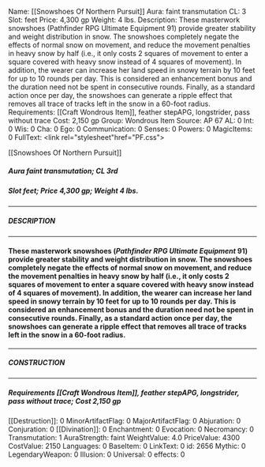 Name: [[Snowshoes Of Northern Pursuit]]
Aura: faint transmutation
CL: 3
Slot: feet
Price: 4,300 gp
Weight: 4 lbs.
Description: These masterwork snowshoes (Pathfinder RPG Ultimate Equipment 91) provide greater stability and weight distribution in snow. The snowshoes completely negate the effects of normal snow on movement, and reduce the movement penalties in heavy snow by half (i.e., it only costs 2 squares of movement to enter a square covered with heavy snow instead of 4 squares of movement). In addition, the wearer can increase her land speed in snowy terrain by 10 feet for up to 10 rounds per day. This is considered an enhancement bonus and the duration need not be spent in consecutive rounds. Finally, as a standard action once per day, the snowshoes can generate a ripple effect that removes all trace of tracks left in the snow in a 60-foot radius.
Requirements: [[Craft Wondrous Item]], feather stepAPG, longstrider, pass without trace
Cost: 2,150 gp
Group: Wondrous Item
Source: AP 67
AL: 0
Int: 0
Wis: 0
Cha: 0
Ego: 0
Communication: 0
Senses: 0
Powers: 0
MagicItems: 0
FullText: <link rel="stylesheet"href="PF.css"><div class="heading"><p class="alignleft">[[Snowshoes Of Northern Pursuit]]</p><div style="clear: both;"></div></div><div><h5><b>Aura </b>faint transmutation; <b>CL </b>3rd</h5><h5><b>Slot </b>feet; <b>Price </b>4,300 gp; <b>Weight </b>4 lbs.</h5></div><hr/><div><h5><b>DESCRIPTION</b></h5></div><hr/><div><h4><p>These masterwork snowshoes (<i>Pathfinder RPG Ultimate Equipment</i> 91) provide greater stability and weight distribution in snow. The snowshoes completely negate the effects of normal snow on movement, and reduce the movement penalties in heavy snow by half (i.e., it only costs 2 squares of movement to enter a square covered with heavy snow instead of 4 squares of movement). In addition, the wearer can increase her land speed in snowy terrain by 10 feet for up to 10 rounds per day. This is considered an enhancement bonus and the duration need not be spent in consecutive rounds. Finally, as a standard action once per day, the snowshoes can generate a ripple effect that removes all trace of tracks left in the snow in a 60-foot radius.</p></h4></div><hr/><div><h5><b>CONSTRUCTION</b></h5></div><hr/><div><h5><b>Requirements </b>[[Craft Wondrous Item]], <i>feather stepAPG</i>, <i>longstrider</i>, <i>pass without trace</i>; <b>Cost </b>2,150 gp</h5></div>
[[Destruction]]: 0
MinorArtifactFlag: 0
MajorArtifactFlag: 0
Abjuration: 0
Conjuration: 0
[[Divination]]: 0
Enchantment: 0
Evocation: 0
Necromancy: 0
Transmutation: 1
AuraStrength: faint
WeightValue: 4.0
PriceValue: 4300
CostValue: 2150
Languages: 0
BaseItem: 0
LinkText: 0
id: 2656
Mythic: 0
LegendaryWeapon: 0
Illusion: 0
Universal: 0
effects: 0

